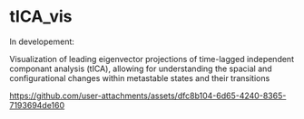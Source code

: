 # tICA_vis

In developement:

Visualization of leading eigenvector projections of time-lagged independent componant analysis (tICA), allowing for understanding the spacial and configurational changes within metastable states and their transitions 

https://github.com/user-attachments/assets/dfc8b104-6d65-4240-8365-7193694de160

